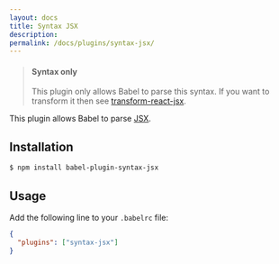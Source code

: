 ```yaml
---
layout: docs
title: Syntax JSX
description:
permalink: /docs/plugins/syntax-jsx/
---
```


<blockquote class="babel-callout babel-callout-info">
  <h4>Syntax only</h4>
  <p>
    This plugin only allows Babel to parse this syntax. If you want to transform it then
    see <a href="/docs/plugins/transform-react-jsx">transform-react-jsx</a>.
  </p>
</blockquote>

This plugin allows Babel to parse [JSX](https://facebook.github.io/react/docs/jsx-in-depth.html).

## Installation

```sh
$ npm install babel-plugin-syntax-jsx
```

## Usage

Add the following line to your `.babelrc` file:

```json
{
  "plugins": ["syntax-jsx"]
}
```
